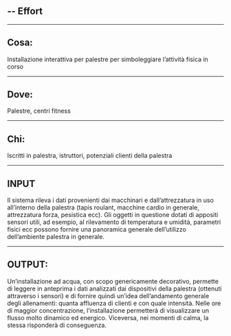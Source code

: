 --
Effort
--

---
Cosa:
---
Installazione interattiva per palestre per simboleggiare l’attività fisica in corso

---
Dove:
---
Palestre, centri fitness

---
Chi:
---
Iscritti in palestra, istruttori, potenziali clienti della palestra

---
INPUT
---
Il sistema rileva i dati provenienti dai macchinari e dall’attrezzatura in uso all’interno della palestra (tapis roulant, macchine cardio in generale, attrezzatura forza, pesistica ecc).
Gli oggetti in questione dotati di appositi sensori utili, ad esempio, al rilevamento di temperatura e umidità, parametri fisici ecc possono fornire una panoramica generale dell’utilizzo dell’ambiente palestra in generale. 

---
OUTPUT:
---
 Un’installazione ad acqua, con scopo genericamente decorativo, permette di leggere in anteprima i dati analizzati dai dispositivi della palestra (ottenuti attraverso i sensori) e di fornire quindi un’idea dell’andamento generale degli allenamenti: quanta affluenza di clienti e con quale intensità.
Nelle ore di maggior concentrazione, l’installazione permetterà di visualizzare un flusso molto dinamico ed energico. Viceversa, nei momenti di calma, la stessa risponderà di conseguenza.
